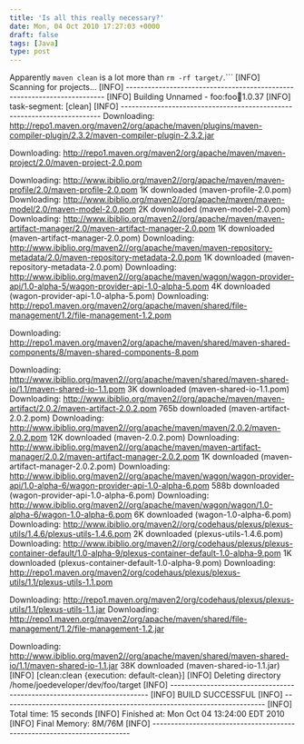 ```yaml
---
title: 'Is all this really necessary?'
date: Mon, 04 Oct 2010 17:27:03 +0000
draft: false
tags: [Java]
type: post
---
```


Apparently `maven clean` is a lot more than `rm -rf target/`.```
\[INFO\] Scanning for projects...
\[INFO\] ------------------------------------------------------------------------
\[INFO\] Building Unnamed - foo:foo:jar:1.0.37
\[INFO\]    task-segment: \[clean\]
\[INFO\] ------------------------------------------------------------------------
Downloading: http://repo1.maven.org/maven2/org/apache/maven/plugins/maven-compiler-plugin/2.3.2/maven-compiler-plugin-2.3.2.jar
       
Downloading: http://repo1.maven.org/maven2/org/apache/maven/maven-project/2.0/maven-project-2.0.pom
      
Downloading: http://www.ibiblio.org/maven2//org/apache/maven/maven-profile/2.0/maven-profile-2.0.pom
1K downloaded  (maven-profile-2.0.pom)
Downloading: http://www.ibiblio.org/maven2//org/apache/maven/maven-model/2.0/maven-model-2.0.pom
2K downloaded  (maven-model-2.0.pom)
Downloading: http://www.ibiblio.org/maven2//org/apache/maven/maven-artifact-manager/2.0/maven-artifact-manager-2.0.pom
1K downloaded  (maven-artifact-manager-2.0.pom)
Downloading: http://www.ibiblio.org/maven2//org/apache/maven/maven-repository-metadata/2.0/maven-repository-metadata-2.0.pom
1K downloaded  (maven-repository-metadata-2.0.pom)
Downloading: http://www.ibiblio.org/maven2//org/apache/maven/wagon/wagon-provider-api/1.0-alpha-5/wagon-provider-api-1.0-alpha-5.pom
4K downloaded  (wagon-provider-api-1.0-alpha-5.pom)
Downloading: http://repo1.maven.org/maven2/org/apache/maven/shared/file-management/1.2/file-management-1.2.pom
      
Downloading: http://repo1.maven.org/maven2/org/apache/maven/shared/maven-shared-components/8/maven-shared-components-8.pom
      
Downloading: http://www.ibiblio.org/maven2//org/apache/maven/shared/maven-shared-io/1.1/maven-shared-io-1.1.pom
3K downloaded  (maven-shared-io-1.1.pom)
Downloading: http://www.ibiblio.org/maven2//org/apache/maven/maven-artifact/2.0.2/maven-artifact-2.0.2.pom
765b downloaded  (maven-artifact-2.0.2.pom)
Downloading: http://www.ibiblio.org/maven2//org/apache/maven/maven/2.0.2/maven-2.0.2.pom
12K downloaded  (maven-2.0.2.pom)
Downloading: http://www.ibiblio.org/maven2//org/apache/maven/maven-artifact-manager/2.0.2/maven-artifact-manager-2.0.2.pom
1K downloaded  (maven-artifact-manager-2.0.2.pom)
Downloading: http://www.ibiblio.org/maven2//org/apache/maven/wagon/wagon-provider-api/1.0-alpha-6/wagon-provider-api-1.0-alpha-6.pom
588b downloaded  (wagon-provider-api-1.0-alpha-6.pom)
Downloading: http://www.ibiblio.org/maven2//org/apache/maven/wagon/wagon/1.0-alpha-6/wagon-1.0-alpha-6.pom
6K downloaded  (wagon-1.0-alpha-6.pom)
Downloading: http://www.ibiblio.org/maven2//org/codehaus/plexus/plexus-utils/1.4.6/plexus-utils-1.4.6.pom
2K downloaded  (plexus-utils-1.4.6.pom)
Downloading: http://www.ibiblio.org/maven2//org/codehaus/plexus/plexus-container-default/1.0-alpha-9/plexus-container-default-1.0-alpha-9.pom
1K downloaded  (plexus-container-default-1.0-alpha-9.pom)
Downloading: http://repo1.maven.org/maven2/org/codehaus/plexus/plexus-utils/1.1/plexus-utils-1.1.pom
     
Downloading: http://repo1.maven.org/maven2/org/codehaus/plexus/plexus-utils/1.1/plexus-utils-1.1.jar
Downloading: http://repo1.maven.org/maven2/org/apache/maven/shared/file-management/1.2/file-management-1.2.jar
        
       
Downloading: http://www.ibiblio.org/maven2//org/apache/maven/shared/maven-shared-io/1.1/maven-shared-io-1.1.jar
38K downloaded  (maven-shared-io-1.1.jar)
\[INFO\] \[clean:clean {execution: default-clean}\]
\[INFO\] Deleting directory /home/joedeveloper/dev/foo/target
\[INFO\] ------------------------------------------------------------------------
\[INFO\] BUILD SUCCESSFUL
\[INFO\] ------------------------------------------------------------------------
\[INFO\] Total time: 15 seconds
\[INFO\] Finished at: Mon Oct 04 13:24:00 EDT 2010
\[INFO\] Final Memory: 8M/76M
\[INFO\] ------------------------------------------------------------------------

```